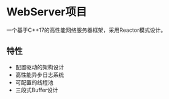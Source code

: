 # WebServer项目

一个基于C++17的高性能网络服务器框架，采用Reactor模式设计。

## 特性
- 配置驱动的架构设计
- 高性能异步日志系统
- 可配置的线程池
- 三段式Buffer设计